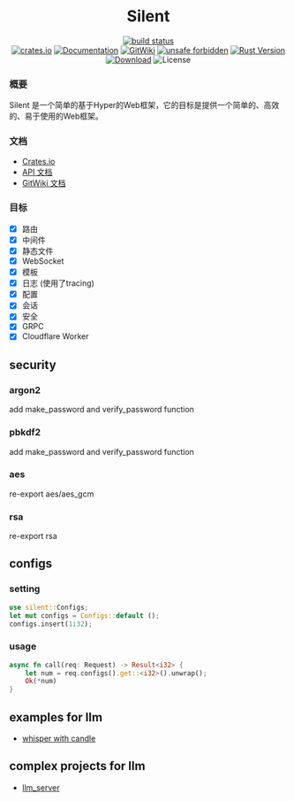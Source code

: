 <div align="center">
<h1>Silent</h1>
<p>
<a href="https://github.com/silent-rs/silent/actions">
    <img alt="build status" src="https://github.com/silent-rs/silent/actions/workflows/build.yml/badge.svg" />
</a>
<br/>
<a href="https://crates.io/crates/silent"><img alt="crates.io" src="https://img.shields.io/crates/v/silent" /></a>
<a href="https://docs.rs/silent"><img alt="Documentation" src="https://docs.rs/silent/badge.svg" /></a>
<a href="https://deepwiki.com/silent-rs/silent"><img alt="GitWiki" src="https://img.shields.io/badge/GitWiki-Documentation-blue" /></a>
<a href="https://github.com/rust-secure-code/safety-dance/"><img alt="unsafe forbidden" src="https://img.shields.io/badge/unsafe-forbidden-success.svg" /></a>
<a href="https://www.rust-lang.org"><img alt="Rust Version" src="https://img.shields.io/badge/rust-1.75%2B-blue" /></a>
<br/>
<a href="https://crates.io/crates/silent"><img alt="Download" src="https://img.shields.io/crates/d/silent.svg" /></a>
<img alt="License" src="https://img.shields.io/crates/l/silent.svg" />
</p>
</div>

### 概要

Silent 是一个简单的基于Hyper的Web框架，它的目标是提供一个简单的、高效的、易于使用的Web框架。

### 文档

- [Crates.io](https://crates.io/crates/silent)
- [API 文档](https://docs.rs/silent)
- [GitWiki 文档](https://deepwiki.com/silent-rs/silent)

### 目标

- [x] 路由
- [x] 中间件
- [x] 静态文件
- [x] WebSocket
- [x] 模板
- [x] 日志 (使用了tracing)
- [x] 配置
- [x] 会话
- [x] 安全
- [x] GRPC
- [x] Cloudflare Worker

## security

### argon2

add make_password and verify_password function

### pbkdf2

add make_password and verify_password function

### aes

re-export aes/aes_gcm

### rsa

re-export rsa

## configs

### setting

```rust
use silent::Configs;
let mut configs = Configs::default ();
configs.insert(1i32);
```

### usage

```rust
async fn call(req: Request) -> Result<i32> {
    let num = req.configs().get::<i32>().unwrap();
    Ok(*num)
}
```

## examples for llm

* [whisper with candle](./examples/candle_whisper/readme.md)

## complex projects for llm

* [llm_server](https://github.com/silent-rs/llm_server)
